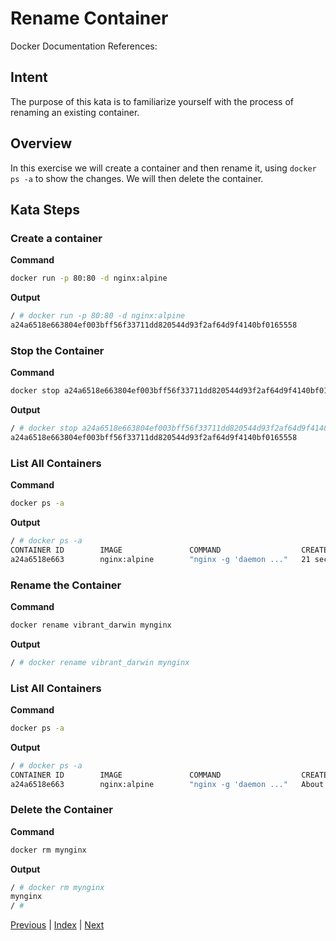 # Rename Container

Docker Documentation References:

[]()

## Intent

The purpose of this kata is to familiarize yourself with the process of renaming an existing container. 

## Overview

In this exercise we will create a container and then rename it, using `docker ps -a` to show the changes. We will then delete the container.

## Kata Steps

### Create a container

**Command**

```bash
docker run -p 80:80 -d nginx:alpine
```

**Output**

```bash
/ # docker run -p 80:80 -d nginx:alpine
a24a6518e663804ef003bff56f33711dd820544d93f2af64d9f4140bf0165558
```

### Stop the Container

**Command**

```bash
docker stop a24a6518e663804ef003bff56f33711dd820544d93f2af64d9f4140bf0165558
```

**Output**

```bash
/ # docker stop a24a6518e663804ef003bff56f33711dd820544d93f2af64d9f4140bf0165558
a24a6518e663804ef003bff56f33711dd820544d93f2af64d9f4140bf0165558
```

### List All Containers

**Command**

```bash
docker ps -a
```

**Output**

```bash
/ # docker ps -a
CONTAINER ID        IMAGE               COMMAND                  CREATED             STATUS                     PORTS               NAMES
a24a6518e663        nginx:alpine        "nginx -g 'daemon ..."   21 seconds ago      Exited (0) 3 seconds ago                       vibrant_darwin
```

### Rename the Container

**Command**

```bash
docker rename vibrant_darwin mynginx
```

**Output**

```bash
/ # docker rename vibrant_darwin mynginx
```

### List All Containers

**Command**

```bash
docker ps -a
```

**Output**

```bash
/ # docker ps -a
CONTAINER ID        IMAGE               COMMAND                  CREATED              STATUS                      PORTS               NAMES
a24a6518e663        nginx:alpine        "nginx -g 'daemon ..."   About a minute ago   Exited (0) 55 seconds ago                       mynginx
```

### Delete the Container

**Command**

```bash
docker rm mynginx
```

**Output**

```bash
/ # docker rm mynginx
mynginx
/ #
```


[Previous](29_fetch_logs.md) | [Index](README.md) | [Next](31_restart_container.md)
